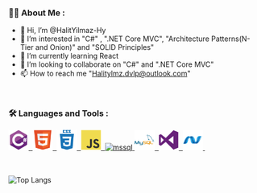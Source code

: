 

### :man_technologist: About Me : 
- 👋 Hi, I’m @HalitYilmaz-Hy
- 👀 I’m interested in "C#" , ".NET Core MVC", "Architecture Patterns(N-Tier and Onion)" and "SOLID Principles"
- 🌱 I’m currently learning React
- 💞️ I’m looking to collaborate on "C#" and ".NET Core MVC"
- 📫 How to reach me "Halitylmz.dvlp@outlook.com"
<br />

 ### :hammer_and_wrench: Languages and Tools :
<div>
  <a href="https://github.com/HalitYilmaz-Hy/">
    <img src="https://github.com/abdulkadirgungor86/abdulkadirgungor86/blob/main/csharp-original.svg" title="C#" alt="C#" width="40" height="40"/>&nbsp;
  </a>
  <a href="https://github.com/HalitYilmaz-Hy/">
    <img src="https://github.com/abdulkadirgungor86/abdulkadirgungor86/blob/main/html5-original.svg" title="HTML5" alt="HTML" width="40" height="40"/>&nbsp;
  </a>
   <a href="https://github.com/HalitYilmaz-Hy/">
    <img src="https://github.com/abdulkadirgungor86/abdulkadirgungor86/blob/main/css3-plain-wordmark.svg"  title="CSS3" alt="CSS" width="40" height="40"/>&nbsp;
  </a>
  <a href="https://github.com/HalitYilmaz-Hy/">
    <img src="https://github.com/abdulkadirgungor86/abdulkadirgungor86/blob/main/javascript-original.svg" title="JavaScript" alt="JavaScript" width="40" height="40"/>&nbsp;
  </a>
  <a href="https://github.com/HalitYilmaz-Hy/"> 
    <img src="https://www.svgrepo.com/show/303229/microsoft-sql-server-logo.svg" alt="mssql" width="40" height="40"/> </a>
  <a href="https://github.com/HalitYilmaz-Hy/">
    <img src="https://github.com/abdulkadirgungor86/abdulkadirgungor86/blob/main/mysql-original-wordmark.svg" title="MySQL"  alt="MySQL" width="40" height="40"/>&nbsp;
  </a>
  <a href="https://github.com/HalitYilmaz-Hy/">
    <img src="https://github.com/abdulkadirgungor86/abdulkadirgungor86/blob/main/visualstudio-plain.svg" title="Visual Studio" alt="Visual Studio" width="40" height="40"/>&nbsp;
  </a>
  <a href="https://github.com/HalitYilmaz-H![GitGif](https://github.com/user-attachments/assets/002df381-7cda-4f53-806e-69d931f98153)
y/"![cartoon-629_256](https://github.com/user-attachments/assets/8bbf3320-8751-407c-9c98-3420d7227ce6)
>
    <img src="https://github.com/abdulkadirgungor86/abdulkadirgungor86/blob/main/dot-net-original.svg" title=".NET" alt=".NET" width="40" height="40"/>&nbsp;
  </a>
</div>  
<br />  
<br />

![Top Langs](https://github-readme-stats.vercel.app/api/top-langs/?username=HalitYilmaz-Hy)

<br />  
<br />



